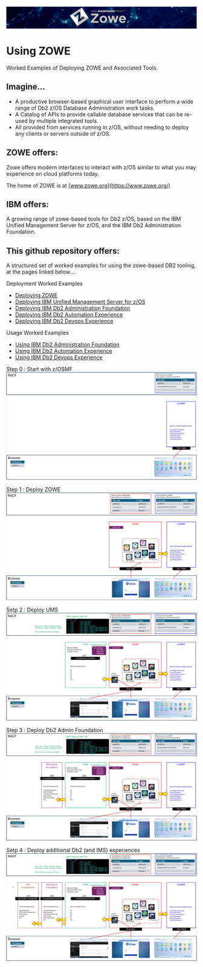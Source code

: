 ![zowelogo](/images/zowelogo.JPG)

# Using ZOWE
Worked Examples of Deploying ZOWE and Associated Tools.

## Imagine...
* A productive browser-based graphical user interface to perform a wide range of Db2 z/OS Database Administration work tasks. 
* A Catalog of APIs to provide callable database services that can be re-used by multiple integrated tools.
* All provided from services running in z/OS, without needing to deploy any clients or servers outside of z/OS.

## ZOWE offers:
Zowe offers modern interfaces to interact with z/OS similar to what you may experience on cloud platforms today. 

The home of ZOWE is at [www.zowe.org](https://www.zowe.org/)

## IBM offers:
A growing range of zowe-based tools for Db2 z/OS, based on the IBM Unified Management Server for z/OS, and the IBM Db2 Administration Foundation.

## This github repository offers:
A structured set of worked examples for using the zowe-based DB2 tooling, at the pages linked below....

Deployment Worked Examples
* [Deploying ZOWE](https://github.com/zeditor01/using_zowe/blob/main/docs/deploying_zowe.md)
* [Deploying IBM Unified Management Server for z/OS](https://github.com/zeditor01/using_zowe/blob/main/docs/deploying_ums.md)
* [Deploying IBM Db2 Administration Foundation](https://github.com/zeditor01/using_zowe/blob/main/docs/deploying_db2adminfoundation.md)
* [Deploying IBM Db2 Automation Experience](https://github.com/zeditor01/using_zowe/blob/main/docs/deploying_db2automationexperience.md)
* [Deploying IBM Db2 Devops Experience](https://github.com/zeditor01/using_zowe/blob/main/docs/deploying_db2devopsexperience.md)

Usage Worked Examples
* [Using IBM Db2 Administration Foundation](https://github.com/zeditor01/using_zowe/blob/main/docs/using_db2adminfoundation.md)
* [Using IBM Db2 Automation Experience](https://github.com/zeditor01/using_zowe/blob/main/docs/using_db2automationexperience.md)
* [Using IBM Db2 Devops Experience](https://github.com/zeditor01/using_zowe/blob/main/docs/using_db2evopsexperience.md)

Step 0 : Start with z/OSMF
![zowe_deploy01](/images/zowe_deploy01.JPG)

Step 1 : Deploy ZOWE
![zowe_deploy02](/images/zowe_deploy02.JPG)

Setp 2 : Deploy UMS
![zowe_deploy02](/images/zowe_deploy03.JPG)

Step 3 : Deploy Db2 Admin Foundation
![zowe_deploy02](/images/zowe_deploy04.JPG)

Setp 4 : Deploy additional Db2 (and IMS) experiences
![zowe_deploy02](/images/zowe_deploy05.JPG)


